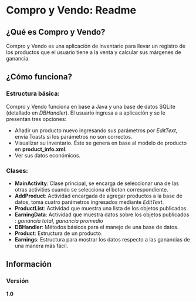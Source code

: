 # Compro y Vendo: Readme

## ¿Qué es Compro y Vendo?
Compro y Vendo es una aplicación de inventario para llevar un registro de los productos que el usuario tiene a la venta y calcular sus márgenes de ganancia.
## ¿Cómo funciona?
### Estructura básica:
Compro y Vendo funciona en base a Java y una base de datos SQLite (detallado en *DBHandler*). El usuario ingresa a a aplicación y se le presentan tres opciones:
- Añadir un producto nuevo ingresando sus parámetros por *EditText*, envía Toasts si los parámetros no son correctos.
- Visualizar su inventario. Éste se genera en base al modelo de producto en **product_info.xml**.
- Ver sus datos económicos. 

### Clases:
- **MainActivity**: Clase principal, se encarga de seleccionar una de las otras activities cuando se selecciona el boton correspondiente.
- **AddProduct**: Actividad encargada de agregar productos a la base de datos, toma cuatro parámetros ingresados mediante *EditText*.
- **ProductList**: Actividad que muestra una lista de los objetos publicados.
- **EarningData**: Actividad que muestra datos sobre los objetos publicados : *ganancia total*, *ganancia promedio*
- **DBHandler**: Métodos básicos para el manejo de una base de datos.
- **Product**: Estructura de un producto.
- **Earnings**: Estructura para mostrar los datos respecto a las ganancias de una manera más fácil.

## Información
### Versión
**1.0**


